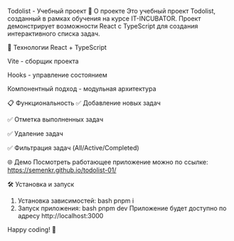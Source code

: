 Todolist - Учебный проект
📝 О проекте
Это учебный проект Todolist, созданный в рамках обучения на курсе IT-INCUBATOR. Проект демонстрирует возможности React с TypeScript для создания интерактивного списка задач.

🚀 Технологии
React + TypeScript

Vite - сборщик проекта

Hooks - управление состоянием

Компонентный подход - модульная архитектура

📋 Функциональность
✅ Добавление новых задач

✅ Отметка выполненных задач

✅ Удаление задач

✅ Фильтрация задач (All/Active/Completed)

🌐 Демо
Посмотреть работающее приложение можно по ссылке:
https://semenkr.github.io/todolist-01/

🛠 Установка и запуск
1. Установка зависимостей:
bash
pnpm i
2. Запуск приложения:
bash
pnpm dev
Приложение будет доступно по адресу http://localhost:3000

Happy coding! 🚀
